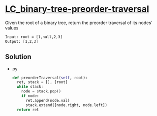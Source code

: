 # [LC_binary-tree-preorder-traversal](https://leetcode.com/problems/binary-tree-preorder-traversal)

Given the root of a binary tree, return the preorder traversal of its nodes' values

```txt
Input: root = [1,null,2,3]
Output: [1,2,3]
```

## Solution

* py

  ```py
  def preorderTraversal(self, root):
    ret, stack = [], [root]
    while stack:
      node = stack.pop()
      if node:
        ret.append(node.val)
        stack.extend([node.right, node.left])
    return ret
  ```
